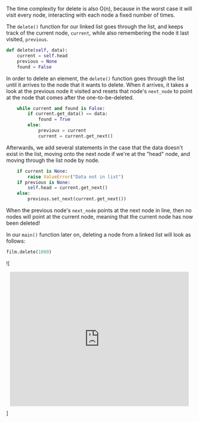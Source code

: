 <!--title={Deleting from a Linked List}-->

<!--badges={Algorithms:10}-->

<!--concepts={Deleting from a Linked List}-->

The time complexity for delete is also O(n), because in the worst case it will visit every node, interacting with each node a fixed number of times.

The `delete()` function for our linked list goes through the list, and keeps track of the current node, `current`, while also remembering the node it last visited, `previous`. 

```python
def delete(self, data):
    current = self.head
    previous = None
    found = False
```
In order to delete an element, the `delete()` function goes through the list until it arrives to the node that it wants to delete. When it arrives, it takes a look at the previous node it visited and resets that node's `next_node` to point at the node that comes after the one-to-be-deleted. 

```python
    while current and found is False:
        if current.get_data() == data:
            found = True
        else:
            previous = current
            current = current.get_next()
```
Afterwards, we add several statements in the case that the data doesn't exist in the list, moving onto the next node if we're at the "head" node, and moving through the list node by node. 

```python
    if current is None:
        raise ValueError("Data not in list")
    if previous is None:
        self.head = current.get_next()
    else:
        previous.set_next(current.get_next())
```
When the previous node's `next_node` points at the next node in line, then no nodes will point at the current node, meaning that the current node has now been deleted!

In our `main()` function later on, deleting a node from a linked list will look as follows:

```python
film.delete(1000)
```
![<div style="width: 480px; height: 360px; margin: 10px; position: relative;"><iframe allowfullscreen frameborder="0" style="width:480px; height:360px" src="https://www.lucidchart.com/documents/embeddedchart/a62d800e-9ed7-4419-be75-a298b4429e32" id="tFdoRMzUxLpE"></iframe></div>]

